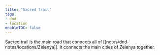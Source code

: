 ```yaml
---
title: "Sacred Trail"
tags:
- dnd
- location
enableTOC: false
---
```


Sacred trail is the main road that connects all of [[notes/dnd-notes/locations/Zelenya]]. It connects the main cities of Zelenya together.